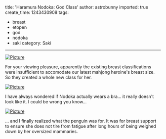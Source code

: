 title: 'Haramura Nodoka: God Class'
author: astrobunny
imported: true
create_time: 1243430908
tags:
- breast
- etopen
- god
- nodoka
- saki
category: Saki
---
 [![](wp-uploads/2009/05/wpid-saki-oppai-chart-500x79.jpg "Picture")](/images/wp-uploads/2009/05/wpid-saki-oppai-chart.jpg)  
  
For your viewing pleasure, apparently the existing breast classifications were insufficient to accomodate our latest mahjong heroine's breast size. So they created a whole new class for her.  
  
 [![](wp-uploads/2009/05/wpid-underwater-mahjong-saki-07-820b8a78-0-500x281.jpg "Picture")](/images/wp-uploads/2009/05/wpid-underwater-mahjong-saki-07-820b8a78-0.jpg)  
  
I have always wondered if Nodoka actually wears a bra... it really doesn't look like it. I could be wrong you know...  
<!--more-->  
 [![](wp-uploads/2009/05/wpid-underwater-mahjong-saki-07-820b8a78-1-500x281.jpg "Picture")](/images/wp-uploads/2009/05/wpid-underwater-mahjong-saki-07-820b8a78-1.jpg)  
  
... and I finally realized what the penguin was for. It was for breast support to ensure she does not tire from fatigue after long hours of being weighed down by her oversized mammaries.